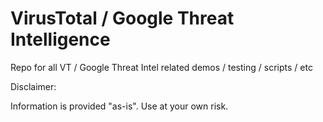 # VirusTotal / Google Threat Intelligence

Repo for all VT / Google Threat Intel related demos / testing / scripts / etc

Disclaimer: 

Information is provided "as-is". Use at your own risk. 
